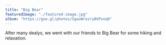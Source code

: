 ```yaml
---
title: "Big Bear"
featuredImage: "./featured-image.jpg"
album: "https://goo.gl/photos/SgaoWrezryBVPxnq9"
---
```

After many dealys, we went with our friends to Big Bear for some hiking and relaxation.
